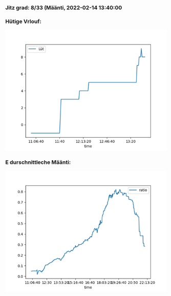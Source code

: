 ### Jitz grad: 8/33 (Määnti, 2022-02-14 13:40:00

### Hütige Vrlouf:
![Graph](Today.png)

### E durschnittleche Määnti:
![Graph](Määnti.png)